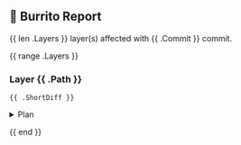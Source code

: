 ## :burrito: Burrito Report

{{ len .Layers }} layer(s) affected with {{ .Commit }} commit.

{{ range .Layers }}

### Layer {{ .Path }}

`{{ .ShortDiff }}`

<details>
<summary>Plan</summary>

```terraform
{{ .PrettyPlan }}
```
</details>

{{ end }}
